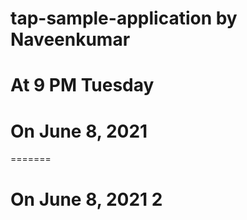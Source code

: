 # tap-sample-application by Naveenkumar

# At 9 PM Tuesday
# On June 8, 2021
=======
# On June 8, 2021 2
